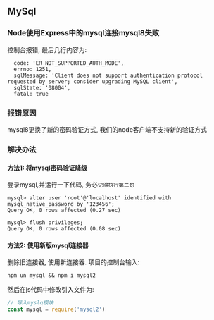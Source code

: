 ## MySql
### Node使用Express中的mysql连接mysql8失败
控制台报错, 最后几行内容为:
``` shell
  code: 'ER_NOT_SUPPORTED_AUTH_MODE',
  errno: 1251,
  sqlMessage: 'Client does not support authentication protocol requested by server; consider upgrading MySQL client',
  sqlState: '08004',
  fatal: true

```
### 报错原因
mysql8更换了新的密码验证方式, 我们的node客户端不支持新的验证方式
### 解决办法
#### 方法1: 将mysql密码验证降级
登录mysql,并运行一下代码, 务必`记得执行第二句`
```shell
mysql> alter user 'root'@'localhost' identified with mysql_native_password by '123456';
Query OK, 0 rows affected (0.27 sec)

mysql> flush privileges;
Query OK, 0 rows affected (0.08 sec)
```
#### 方法2: 使用新版mysql连接器
删除旧连接器, 使用新连接器. 项目的控制台输入:
```shell
npm un mysql && npm i mysql2
```
然后在js代码中修改引入文件为:
```js
// 导入myslq模块
const mysql = require('mysql2')
```

